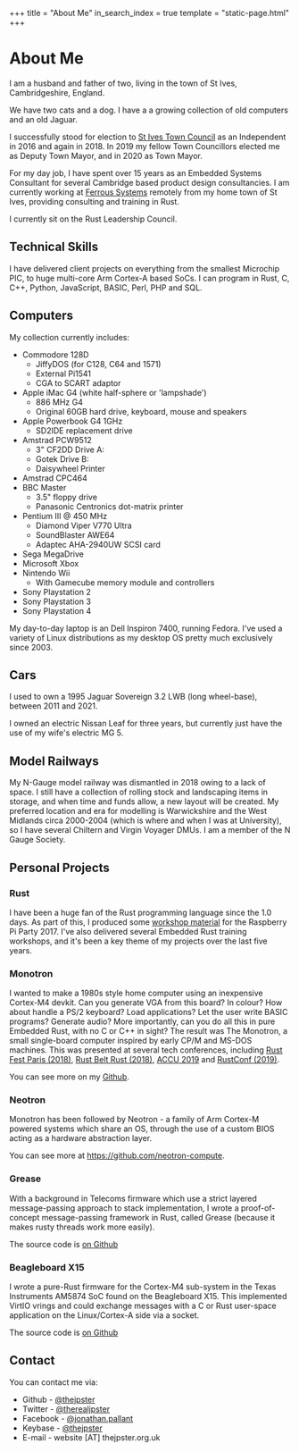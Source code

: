 +++
title = "About Me"
in_search_index = true
template = "static-page.html"
+++

# About Me

I am a husband and father of two, living in the town of St Ives, Cambridgeshire, England.

We have two cats and a dog. I have a a growing collection of old computers and an old Jaguar.

I successfully stood for election to [St Ives Town Council](https://www.stivestowncouncil.gov.uk) as an Independent in 2016 and again in 2018. In 2019 my fellow Town Councillors elected me as Deputy Town Mayor, and in 2020 as Town Mayor.

For my day job, I have spent over 15 years as an Embedded Systems Consultant for several Cambridge based product design consultancies. I am currently working at [Ferrous Systems](https://ferrous-systems.com) remotely from my home town of St Ives, providing consulting and training in Rust.

I currently sit on the Rust Leadership Council.

## Technical Skills

I have delivered client projects on everything from the smallest Microchip PIC, to huge multi-core Arm Cortex-A based SoCs. I can program in Rust, C, C++, Python, JavaScript, BASIC, Perl, PHP and SQL.

## Computers

My collection currently includes:

* Commodore 128D
   * JiffyDOS (for C128, C64 and 1571)
   * External Pi1541
   * CGA to SCART adaptor
* Apple iMac G4 (white half-sphere or 'lampshade')
   * 886 MHz G4
   * Original 60GB hard drive, keyboard, mouse and speakers
* Apple Powerbook G4 1GHz
   * SD2IDE replacement drive
* Amstrad PCW9512
   * 3" CF2DD Drive A:
   * Gotek Drive B:
   * Daisywheel Printer
* Amstrad CPC464
* BBC Master
   * 3.5" floppy drive
   * Panasonic Centronics dot-matrix printer
* Pentium III @ 450 MHz
   * Diamond Viper V770 Ultra
   * SoundBlaster AWE64
   * Adaptec AHA-2940UW SCSI card
* Sega MegaDrive
* Microsoft Xbox
* Nintendo Wii
   * With Gamecube memory module and controllers
* Sony Playstation 2
* Sony Playstation 3
* Sony Playstation 4

My day-to-day laptop is an Dell Inspiron 7400, running Fedora. I've used a variety of Linux distributions as my desktop OS pretty much exclusively since 2003.

## Cars

I used to own a 1995 Jaguar Sovereign 3.2 LWB (long wheel-base), between 2011 and 2021.

I owned an electric Nissan Leaf for three years, but currently just have the use of my wife's electric MG 5.

## Model Railways

My N-Gauge model railway was dismantled in 2018 owing to a lack of space. I still have a collection of rolling stock and landscaping items in storage, and when time and funds allow, a new layout will be created. My preferred location and era for modelling is Warwickshire and the West Midlands circa 2000-2004 (which is where and when I was at University), so I have several Chiltern and Virgin Voyager DMUs. I am a member of the N Gauge Society.

## Personal Projects

### Rust

I have been a huge fan of the Rust programming language since the 1.0 days. As part of this, I produced some [workshop material](https://github.com/thejpster/pi-workshop-rs) for the Raspberry Pi Party 2017. I've also delivered several Embedded Rust training workshops, and it's been a key theme of my projects over the last five years.

### Monotron

I wanted to make a 1980s style home computer using an inexpensive Cortex-M4 devkit. Can you generate VGA from this board? In colour? How about handle a PS/2 keyboard? Load applications? Let the user write BASIC programs? Generate audio? More importantly, can you do all this in pure Embedded Rust, with no C or C++ in sight? The result was The Monotron, a small single-board computer inspired by early CP/M and MS-DOS machines. This was presented at several tech conferences, including [Rust Fest Paris (2018)](https://www.youtube.com/watch?v=pTEYqpcQ6lg&t=2s), [Rust Belt Rust (2018)](https://www.youtube.com/watch?v=xBRFtlT5Pfs&t=33s), [ACCU 2019](https://www.youtube.com/watch?v=BmjqAhRtvHI) and [RustConf (2019)](https://www.youtube.com/watch?v=PXaSUiGgyEw).

You can see more on my [Github](https://github.com/thejpster/monotron).

### Neotron

Monotron has been followed by Neotron - a family of Arm Cortex-M powered systems which share an OS, through the use of a custom BIOS acting as a hardware abstraction layer.

You can see more at <https://github.com/neotron-compute>.

### Grease

With a background in Telecoms firmware which use a strict layered message-passing approach to stack implementation, I wrote a proof-of-concept message-passing framework in Rust, called Grease (because it makes rusty threads work more easily).

The source code is [on Github](https://github.com/thejpster/grease) 

### Beagleboard X15

I wrote a pure-Rust firmware for the Cortex-M4 sub-system in the Texas Instruments AM5874 SoC found on the Beagleboard X15. This implemented VirtIO vrings and could exchange messages with a C or Rust user-space application on the Linux/Cortex-A side via a socket.

The source code is [on Github](https://github.com/thejpster/rust-beagleboardx15-demo) 

## Contact

You can contact me via:

* Github - [@thejpster](https://github.com/thejpster)
* Twitter - [@therealjpster](https://twitter.com/therealjpster)
* Facebook - [@jonathan.pallant](https://facebook.com/jonathan.pallant)
* Keybase - [@thejpster](https://keybase.io/thejpster)
* E-mail - website [&#65;T] thejpster.org.uk

